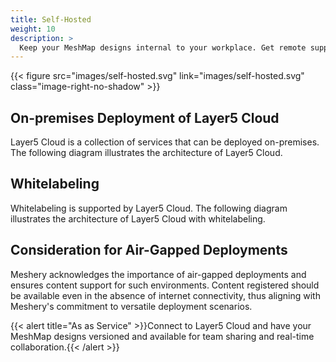 ```yaml
---
title: Self-Hosted
weight: 10
description: >
  Keep your MeshMap designs internal to your workplace. Get remote support from Layer5 when you need it.
---
```


{{< figure src="images/self-hosted.svg" link="images/self-hosted.svg" class="image-right-no-shadow" >}}

## On-premises Deployment of Layer5 Cloud

Layer5 Cloud is a collection of services that can be deployed on-premises. The following diagram illustrates the architecture of Layer5 Cloud.

## Whitelabeling

Whitelabeling is supported by Layer5 Cloud. The following diagram illustrates the architecture of Layer5 Cloud with whitelabeling.

## Consideration for Air-Gapped Deployments

Meshery acknowledges the importance of air-gapped deployments and ensures content support for such environments. Content registered should be available even in the absence of internet connectivity, thus aligning with Meshery's commitment to versatile deployment scenarios.

{{< alert title="As as Service" >}}Connect to Layer5 Cloud and have your MeshMap designs versioned and available for team sharing and real-time collaboration.{{< /alert >}}
